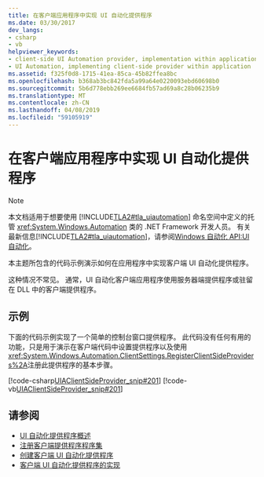 ```yaml
---
title: 在客户端应用程序中实现 UI 自动化提供程序
ms.date: 03/30/2017
dev_langs:
- csharp
- vb
helpviewer_keywords:
- client-side UI Automation provider, implementation within applications
- UI Automation, implementing client-side provider within application
ms.assetid: f325f0d8-1715-41ea-85ca-45b82ffea8bc
ms.openlocfilehash: b368ab3bc842fda5a99a64e0220093ebd60698b0
ms.sourcegitcommit: 5b6d778ebb269ee6684fb57ad69a8c28b06235b9
ms.translationtype: MT
ms.contentlocale: zh-CN
ms.lasthandoff: 04/08/2019
ms.locfileid: "59105919"
---
```

# <a name="implement-ui-automation-providers-in-a-client-application"></a>在客户端应用程序中实现 UI 自动化提供程序
> [!NOTE]
>  本文档适用于想要使用 [!INCLUDE[TLA2#tla_uiautomation](../../../includes/tla2sharptla-uiautomation-md.md)] 命名空间中定义的托管 <xref:System.Windows.Automation> 类的 .NET Framework 开发人员。 有关最新信息[!INCLUDE[TLA2#tla_uiautomation](../../../includes/tla2sharptla-uiautomation-md.md)]，请参阅[Windows 自动化 API:UI 自动化](https://go.microsoft.com/fwlink/?LinkID=156746)。  
  
 本主题所包含的代码示例演示如何在应用程序中实现客户端 UI 自动化提供程序。  
  
 这种情况不常见。 通常，UI 自动化客户端应用程序使用服务器端提供程序或驻留在 DLL 中的客户端提供程序。  
  
## <a name="example"></a>示例  
 下面的代码示例实现了一个简单的控制台窗口提供程序。 此代码没有任何有用的功能，只是用于演示在客户端代码中设置提供程序以及使用 <xref:System.Windows.Automation.ClientSettings.RegisterClientSideProviders%2A>注册此提供程序的基本步骤。  
  
 [!code-csharp[UIAClientSideProvider_snip#201](../../../samples/snippets/csharp/VS_Snippets_Wpf/UIAClientSideProvider_snip/CSharp/ClientImplementationProgram.cs#201)]
 [!code-vb[UIAClientSideProvider_snip#201](../../../samples/snippets/visualbasic/VS_Snippets_Wpf/UIAClientSideProvider_snip/visualbasic/clientimplementationprogram.vb#201)]  
  
## <a name="see-also"></a>请参阅

- [UI 自动化提供程序概述](../../../docs/framework/ui-automation/ui-automation-providers-overview.md)
- [注册客户端提供程序程序集](../../../docs/framework/ui-automation/register-a-client-side-provider-assembly.md)
- [创建客户端 UI 自动化提供程序](../../../docs/framework/ui-automation/create-a-client-side-ui-automation-provider.md)
- [客户端 UI 自动化提供程序的实现](../../../docs/framework/ui-automation/client-side-ui-automation-provider-implementation.md)
